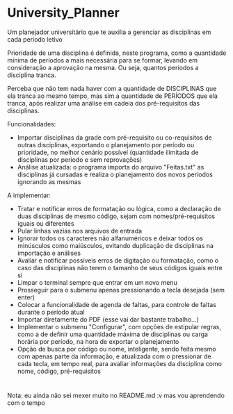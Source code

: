 # University_Planner
Um planejador universitário que te auxilia a gerenciar as disciplinas em cada período letivo

Prioridade de uma disciplina é definida, neste programa, como a quantidade mínima de períodos a mais necessária para se formar, levando em consideração a aprovação na mesma. Ou seja, quantos períodos a disciplina tranca.

Perceba que não tem nada haver com a quantidade de DISCIPLINAS que ela tranca ao mesmo tempo, mas sim a quantidade de PERÍODOS que ela tranca, após realizar uma análise em cadeia dos pré-requisitos das disciplinas.

Funcionalidades:
* Importar disciplinas da grade com pré-requisito ou co-requisitos de outras disciplinas, exportando o planejamento por período ou prioridade, no melhor cenário possível (quantidade ilimitada de disciplinas por período e sem reprovações)
* Análise atualizada: o programa importa do arquivo "Feitas.txt" as disciplinas já cursadas e realiza o planejamento dos novos períodos ignorando as mesmas

A implementar:
* Tratar e notificar erros de formatação ou lógica, como a declaração de duas disciplinas de mesmo código, sejam com nomes/pré-requisitos iguais ou diferentes
* Pular linhas vazias nos arquivos de entrada
* Ignorar todos os caracteres não alfanuméricos e deixar todos os minúsculos como maiúsculos, evitando duplicação de disciplinas na importação e análises
* Avaliar e notificar possíveis erros de digitação ou formatação, como o caso das disciplinas não terem o tamanho de seus códigos iguais entre si
* Limpar o terminal sempre que entrar em um novo menu
* Prosseguir para o submenu apenas pressionando a tecla desejada (sem enter)
* Colocar a funcionalidade de agenda de faltas, para controle de faltas durante o período atual
* Importar diretamente do PDF (esse vai dar bastante trabalho...)
* Implementar o submenu "Configurar", com opções de estipular regras, como a de definir uma quantidade máxima de disciplinas ou carga horária por período, na hora de exportar o planejamento
* Opção de busca por código ou nome, inteligente, sendo feita mesmo com apenas parte da informação, e atualizada com o pressionar de cada tecla, em tempo real, para avaliar informações da disciplina como nome, código, pré-requisitos

#
Nota: eu ainda não sei mexer muito no README.md :v mas vou aprendendo com o tempo

